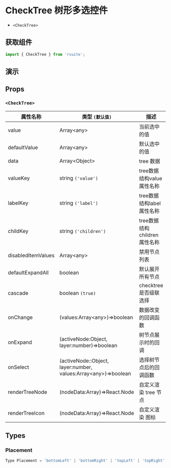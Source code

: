 # CheckTree 树形多选控件 [<i class="icon icon-edit2" ></i>](https://github.com/rsuite/rsuite.github.io/blob/master/src/components/check-tree/index.md)


- `<CheckTree>`


## 获取组件


```js
import { CheckTree } from 'rsuite';
```


## 演示

<!--{demo}-->


## Props


### `<CheckTree>`


| 属性名称           | 类型 `(默认值)`                                                      | 描述                         |
| ------------------ | -------------------------------------------------------------------- | ---------------------------- |
| value              | Array&lt;any&gt;                                                     | 当前选中的值                 |
| defaultValue       | Array&lt;any&gt;                                                     | 默认选中的值                 |
| data               | Array&lt;Object&gt;                                                  | tree 数据                    |
| valueKey           | string `('value')`                                                   | tree数据结构value属性名称    |
| labelKey           | string `('label')`                                                   | tree数据结构label属性名称    |
| childKey           | string `('children')`                                                | tree数据结构children属性名称 |
| disabledItemValues | Array&lt;any&gt;                                                     | 禁用节点列表                 |
| defaultExpandAll   | boolean                                                              | 默认展开所有节点             |
| cascade            | boolean `(true)`                                                     | checktree是否级联选择        |
| onChange           | (values:Array&lt;any&gt;)=>boolean                                   | 数据改变的回调函数           |
| onExpand           | (activeNode:Object, layer:number)=>boolean                           | 树节点展示时的回调           |
| onSelect           | (activeNode::Object, layer:number, values:Array&lt;any&gt;)=>boolean | 选择树节点后的回调函数       |
| renderTreeNode     | (nodeData:Array<Object>)=>React.Node                                 | 自定义渲染 tree 节点         |
| renderTreeIcon     | (nodeData:Array<Object>)=>React.Node                                 | 自定义渲染 图标              |

## Types

### Placement

```js
Type Placement = 'bottomLeft' | 'bottomRight' | 'topLeft' | 'topRight' | 'leftTop' | 'rightTop' | 'leftBottom' | 'rightBottom';
```